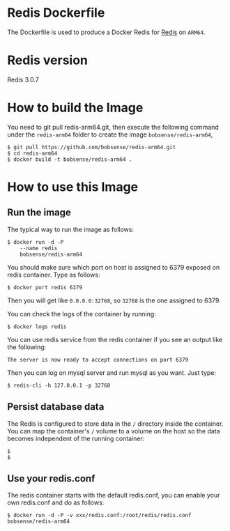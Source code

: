 # Redis Dockerfile

The Dockerfile is used to produce a Docker Redis for [Redis](http://redis.io) on `ARM64`.

# Redis version

Redis 3.0.7

# How to build the Image

You need to git pull redis-arm64.git, then execute the following command under the `redis-arm64` folder to 
create the image `bobsense/redis-arm64`,

```
$ git pull https://github.com/bobsense/redis-arm64.git
$ cd redis-arm64
$ docker build -t bobsense/redis-arm64 .
```

# How to use this Image

## Run the image

The typical way to run the image as follows:

```
$ docker run -d -P 
    --name redis
    bobsense/redis-arm64
```

You should make sure which port on host is assigned to 6379 exposed on redis container. Type as follows:

```
$ docker port redis 6379
```

Then you will get like `0.0.0.0:32768`, so `32768` is the one assigned to 6379.

You can check the logs of the container by running:

```
$ docker logs redis
```

You can use redis service from the redis container if you see an output like the following:

```
The server is now ready to accept connections on port 6379
```

Then you can log on mysql server and run mysql as you want. Just type:

```
$ redis-cli -h 127.0.0.1 -p 32768
```

## Persist database data

The Redis is configured to store data in the `/` directory inside the container. You can map the
container's `/` volume to a volume on the host so the data becomes independent of the running container:

```
$ 
$ 
```

## Use your redis.conf

The redis container starts with the default redis.conf, you can enable your own redis.conf and do as follows:

```
$ docker run -d -P -v xxx/redis.conf:/root/redis/redis.conf bobsense/redis-arm64
```

